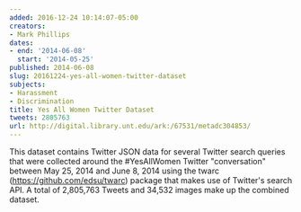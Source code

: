 ```yaml
---
added: 2016-12-24 10:14:07-05:00
creators:
- Mark Phillips
dates:
- end: '2014-06-08'
  start: '2014-05-25'
published: 2014-06-08
slug: 20161224-yes-all-women-twitter-dataset
subjects:
- Harassment
- Discrimination
title: Yes All Women Twitter Dataset
tweets: 2805763
url: http://digital.library.unt.edu/ark:/67531/metadc304853/
---
```


This dataset contains Twitter JSON data for several Twitter search queries that were collected around the #YesAllWomen Twitter "conversation" between May 25, 2014 and June 8, 2014 using the twarc (https://github.com/edsu/twarc) package that makes use of Twitter's search API. A total of 2,805,763 Tweets and 34,532 images make up the combined dataset.
